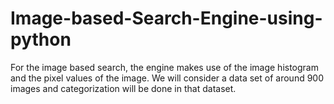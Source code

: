 # Image-based-Search-Engine-using-python
For the image based search, the engine makes use of the image histogram and the pixel values of the image. We will consider a data set of around 900 images and categorization will be done in that dataset.
